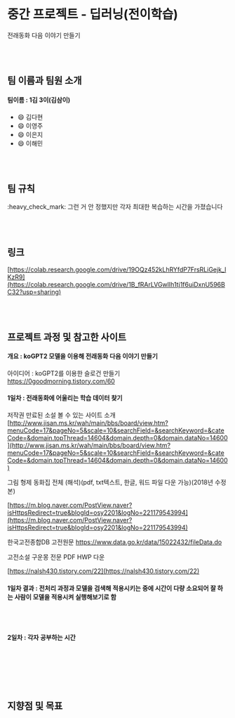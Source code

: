 
# 중간 프로젝트 - 딥러닝(전이학습)
전래동화 다음 이야기 만들기

<br></br>

## 팀 이름과 팀원 소개
#### 팀이름 : 1김 3이(김삼이)
- :smile: 김다현
- :smile: 이영주
- :smile: 이은지
- :smile: 이해민

<br></br>


## 팀 규칙
<div>
<P>:heavy_check_mark: 그런 거 안 정했지만 각자 최대한 복습하는 시간을 가졌습니다

<br></br>


## 링크
[https://colab.research.google.com/drive/19OQz452kLhRYfdP7FrsRLiGejk_lKzR9](https://colab.research.google.com/drive/1B_fRArLVGwlIh1tj1f6uiDxnU596BC32?usp=sharing)

<br></br>



## 프로젝트 과정 및 참고한 사이트
#### 개요 :  koGPT2 모델을 이용해 전래동화 다음 이야기 만들기
아이디어 : koGPT2를 이용한 슬로건 만들기
https://0goodmorning.tistory.com/60


#### 1일차 : 전래동화에 어울리는 학습 데이터 찾기

저작권 만료된 소설 볼 수 있는 사이트 소개
[http://www.jisan.ms.kr/wah/main/bbs/board/view.htm?menuCode=17&pageNo=5&scale=10&searchField=&searchKeyword=&cateCode=&domain.topThread=14604&domain.depth=0&domain.dataNo=14600](http://www.jisan.ms.kr/wah/main/bbs/board/view.htm?menuCode=17&pageNo=5&scale=10&searchField=&searchKeyword=&cateCode=&domain.topThread=14604&domain.depth=0&domain.dataNo=14600)


그림 형제 동화집 전체 (해석)(pdf, txt텍스트, 한글, 워드 파일 다운 가능)(2018년 수정본)

[https://m.blog.naver.com/PostView.naver?isHttpsRedirect=true&blogId=osy2201&logNo=221179543994](https://m.blog.naver.com/PostView.naver?isHttpsRedirect=true&blogId=osy2201&logNo=221179543994)


한국고전종합DB 고전원문
https://www.data.go.kr/data/15022432/fileData.do


고전소설 구운몽 전문 PDF HWP 다운

[https://nalsh430.tistory.com/22](https://nalsh430.tistory.com/22)



#### 1일차 결과 : 전처리 과정과 모델을 검색해 적용시키는 중에 시간이 다량 소요되어 잘 하는 사람이 모델을 적용시켜 실행해보기로 함

<br></br>


#### 2일차 : 각자 공부하는 시간









<br></br>




  
  
 
<br></br>


## 지향점 및 목표


